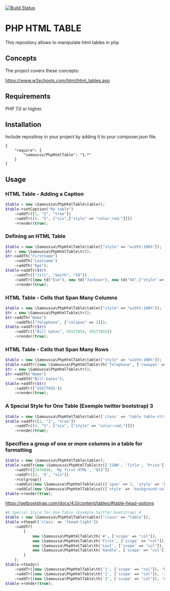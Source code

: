 [![Build Status](https://travis-ci.org/samoussa/PhpHtmlTable.svg?branch=master)](https://travis-ci.org/samoussa/PhpHtmlTable)

# PHP HTML TABLE

This repository allows to manipulate html tables in php

## Concepts

The project covers these concepts:

https://www.w3schools.com/html/html_tables.asp
 
## Requirements

PHP 7.0 or higher.
 
## Installation

Include repositroy in your project by adding it to your composer.json file.
```
{
    "require": {
        "samoussa/PhpHtmlTable": "1.*"
    }
}
```

## Usage

### HTML Table - Adding a Caption
``` php 
$table = new \Samoussa\PhpHtmlTable\table();
$table->setCaption("My table")
    ->addTr([1, "2", "tree"])
    ->addTr([4, "5", ["six",["style" => "color:red;"]]])
    ->render(true);
```
### Defining an HTML Table
``` php 
$table = new \Samoussa\PhpHtmlTable\table(["style" => "width:100%"]);
$tr = new \Samoussa\PhpHtmlTable\tr();
$tr->addTh("Firstname")
    ->addTh("Lastname")
    ->addTh("Age");
$table->addTr($tr)
    ->addTr(["Jill", "Smith", "50"])
    ->addTr([new td("Eve"), new td("Jackson"), new td("94",["style" => "color:red;"])])
    ->render(true);
```
### HTML Table - Cells that Span Many Columns
``` php 
$table = new \Samoussa\PhpHtmlTable\table(["style" => "width:100%"]);
$tr = new \Samoussa\PhpHtmlTable\tr();
$tr->addTh("Name")
    ->addTh(["Telephone", ["colspan" => 2]]);
$table->addTr($tr)
    ->addTr(["Bill Gates", 55577854, 55577855])
    ->render(true);
```

### HTML Table - Cells that Span Many Rows
``` php 
$table = new \Samoussa\PhpHtmlTable\table(["style" => "width:100%"]);
$table->addTr([new \Samoussa\PhpHtmlTable\th('Telephone', ['rowspan' => 2]), 555778545]);
$tr = new \Samoussa\PhpHtmlTable\tr();
$tr->addTh("Name")
    ->addTd("Bill Gates");
$table->addTr($tr)
    ->addTr(['55577855'])
    ->render(true);
```

### A Special Style for One Table (Exemple twitter bootstrap) 3
``` php 
$table = new \Samoussa\PhpHtmlTable\table(['class' => 'table table-striped']);
$table->addTr([1, "2", "tree"])
    ->addTr([4, "5", ["six", ["style" => "color:red;"]]])
    ->render(true);
```

### Specifies a group of one or more columns in a table for formatting
``` php 
$table = new \Samoussa\PhpHtmlTable\table();
$table->addTr(new \Samoussa\PhpHtmlTable\tr(['ISBN', 'Title', 'Price']))
    ->addTr([3476896, 'My first HTML', "$53"])
    ->addTr([4, '5', "six"])
    ->colgroup()
    ->addCol(new \Samoussa\PhpHtmlTable\col(['span' => 2, 'style' => 'background-color:red']))
    ->addCol(new \Samoussa\PhpHtmlTable\col(['style' => 'background-color:yellow']));
$table->render(true);
```
https://getbootstrap.com/docs/4.0/content/tables/#table-head-options
``` php 
#A Special Style for One Table (Exemple twitter bootstrap) 4
$table = new \Samoussa\PhpHtmlTable\table(["class" => "table"]);
$table->thead(['class' => 'thead-light'])
    ->addTr(
        [
            new \Samoussa\PhpHtmlTable\th('#', ['scope' => "col"]),
            new \Samoussa\PhpHtmlTable\th('First', ['scope' => "col"]),
            new \Samoussa\PhpHtmlTable\th('Last', ['scope' => "col"]),
            new \Samoussa\PhpHtmlTable\th('Handle', ['scope' => "col"]),
        ]
    );
$table->tbody()
    ->addTr([new \Samoussa\PhpHtmlTable\th('1', ['scope' => "col"]), 'Mark', 'Otto', '@mdo'])
    ->addTr([new \Samoussa\PhpHtmlTable\th('2', ['scope' => "col"]), 'Jacob', 'Thornton', '@fat'])
    ->addTr([new \Samoussa\PhpHtmlTable\th('3', ['scope' => "col"]), 'Larry', 'the Bird', '@twitter']);
$table->render(true);
```

